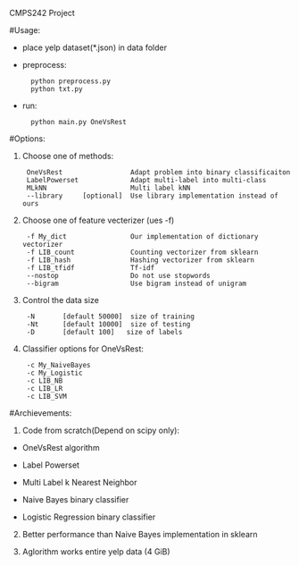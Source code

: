 CMPS242 Project

#Usage:

* place yelp dataset(*.json) in data folder
* preprocess:

        python preprocess.py
        python txt.py

* run:

        python main.py OneVsRest

#Options:
1. Choose one of methods:

        OneVsRest                 Adapt problem into binary classificaiton
        LabelPowerset             Adapt multi-label into multi-class
        MLkNN                     Multi label kNN
        --library     [optional]  Use library implementation instead of ours

2. Choose one of feature vecterizer (ues -f)

        -f My_dict                Our implementation of dictionary vectorizer
        -f LIB_count              Counting vectorizer from sklearn
        -f LIB_hash               Hashing vectorizer from sklearn
        -f LIB_tfidf              Tf-idf
        --nostop                  Do not use stopwords
        --bigram                  Use bigram instead of unigram

3. Control the data size

        -N       [default 50000]  size of training
        -Nt      [default 10000]  size of testing
        -D       [default 100]   size of labels

4. Classifier options for OneVsRest:

        -c My_NaiveBayes
        -c My_Logistic
        -c LIB_NB
        -c LIB_LR
        -c LIB_SVM


#Archievements:

1. Code from scratch(Depend on scipy only):

* OneVsRest algorithm

* Label Powerset

* Multi Label k Nearest Neighbor

* Naive Bayes binary classifier

* Logistic Regression binary classifier

2. Better performance than Naive Bayes implementation in sklearn

3. Aglorithm works entire yelp data (4 GiB)
